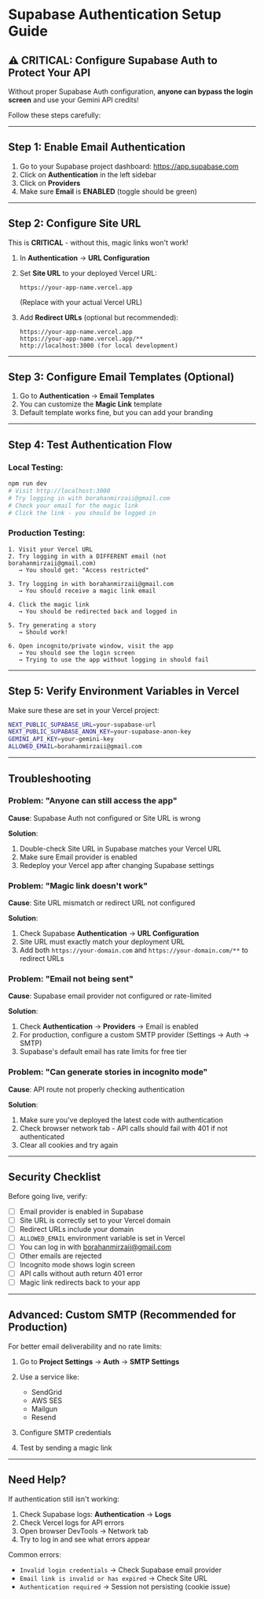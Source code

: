 # Supabase Authentication Setup Guide

## ⚠️ CRITICAL: Configure Supabase Auth to Protect Your API

Without proper Supabase Auth configuration, **anyone can bypass the login screen** and use your Gemini API credits!

Follow these steps carefully:

---

## Step 1: Enable Email Authentication

1. Go to your Supabase project dashboard: https://app.supabase.com
2. Click on **Authentication** in the left sidebar
3. Click on **Providers**
4. Make sure **Email** is **ENABLED** (toggle should be green)

---

## Step 2: Configure Site URL

This is **CRITICAL** - without this, magic links won't work!

1. In **Authentication** → **URL Configuration**
2. Set **Site URL** to your deployed Vercel URL:
   ```
   https://your-app-name.vercel.app
   ```
   (Replace with your actual Vercel URL)

3. Add **Redirect URLs** (optional but recommended):
   ```
   https://your-app-name.vercel.app
   https://your-app-name.vercel.app/**
   http://localhost:3000 (for local development)
   ```

---

## Step 3: Configure Email Templates (Optional)

1. Go to **Authentication** → **Email Templates**
2. You can customize the **Magic Link** template
3. Default template works fine, but you can add your branding

---

## Step 4: Test Authentication Flow

### Local Testing:
```bash
npm run dev
# Visit http://localhost:3000
# Try logging in with borahanmirzaii@gmail.com
# Check your email for the magic link
# Click the link - you should be logged in
```

### Production Testing:
```
1. Visit your Vercel URL
2. Try logging in with a DIFFERENT email (not borahanmirzaii@gmail.com)
   → You should get: "Access restricted"

3. Try logging in with borahanmirzaii@gmail.com
   → You should receive a magic link email

4. Click the magic link
   → You should be redirected back and logged in

5. Try generating a story
   → Should work!

6. Open incognito/private window, visit the app
   → You should see the login screen
   → Trying to use the app without logging in should fail
```

---

## Step 5: Verify Environment Variables in Vercel

Make sure these are set in your Vercel project:

```bash
NEXT_PUBLIC_SUPABASE_URL=your-supabase-url
NEXT_PUBLIC_SUPABASE_ANON_KEY=your-supabase-anon-key
GEMINI_API_KEY=your-gemini-key
ALLOWED_EMAIL=borahanmirzaii@gmail.com
```

---

## Troubleshooting

### Problem: "Anyone can still access the app"

**Cause**: Supabase Auth not configured or Site URL is wrong

**Solution**:
1. Double-check Site URL in Supabase matches your Vercel URL
2. Make sure Email provider is enabled
3. Redeploy your Vercel app after changing Supabase settings

### Problem: "Magic link doesn't work"

**Cause**: Site URL mismatch or redirect URL not configured

**Solution**:
1. Check Supabase **Authentication** → **URL Configuration**
2. Site URL must exactly match your deployment URL
3. Add both `https://your-domain.com` and `https://your-domain.com/**` to redirect URLs

### Problem: "Email not being sent"

**Cause**: Supabase email provider not configured or rate-limited

**Solution**:
1. Check **Authentication** → **Providers** → Email is enabled
2. For production, configure a custom SMTP provider (Settings → Auth → SMTP)
3. Supabase's default email has rate limits for free tier

### Problem: "Can generate stories in incognito mode"

**Cause**: API route not properly checking authentication

**Solution**:
1. Make sure you've deployed the latest code with authentication
2. Check browser network tab - API calls should fail with 401 if not authenticated
3. Clear all cookies and try again

---

## Security Checklist

Before going live, verify:

- [ ] Email provider is enabled in Supabase
- [ ] Site URL is correctly set to your Vercel domain
- [ ] Redirect URLs include your domain
- [ ] `ALLOWED_EMAIL` environment variable is set in Vercel
- [ ] You can log in with borahanmirzaii@gmail.com
- [ ] Other emails are rejected
- [ ] Incognito mode shows login screen
- [ ] API calls without auth return 401 error
- [ ] Magic link redirects back to your app

---

## Advanced: Custom SMTP (Recommended for Production)

For better email deliverability and no rate limits:

1. Go to **Project Settings** → **Auth** → **SMTP Settings**
2. Use a service like:
   - SendGrid
   - AWS SES
   - Mailgun
   - Resend

3. Configure SMTP credentials
4. Test by sending a magic link

---

## Need Help?

If authentication still isn't working:

1. Check Supabase logs: **Authentication** → **Logs**
2. Check Vercel logs for API errors
3. Open browser DevTools → Network tab
4. Try to log in and see what errors appear

Common errors:
- `Invalid login credentials` → Check Supabase email provider
- `Email link is invalid or has expired` → Check Site URL
- `Authentication required` → Session not persisting (cookie issue)
